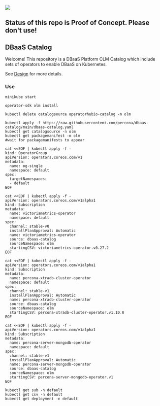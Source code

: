 
![](https://upload.wikimedia.org/wikipedia/commons/thumb/1/17/Warning.svg/156px-Warning.svg.png)

## Status of this repo is Proof of Concept. Please don't use!

## DBaaS Catalog

Welcome! This repository is a DBaaS Platform OLM Catalog which include sets of operators to enable DBaaS on Kubernetes.

See [Design](docs/design/dbaas-catalog-design.md) for more details.

### Use

```
minikube start

operator-sdk olm install

kubectl delete catalogsource operatorhubio-catalog -n olm

kubectl apply -f https://raw.githubusercontent.com/percona/dbaas-catalog/main/dbaas-catalog.yaml
kubectl get catalogsource -n olm
kubectl get packagemanifest -n olm
#wait for packagemanifests to appear

cat <<EOF | kubectl apply -f -
kind: OperatorGroup
apiVersion: operators.coreos.com/v1
metadata:
  name: og-single
  namespace: default
spec:
  targetNamespaces:
  - default
EOF

cat <<EOF | kubectl apply -f -
apiVersion: operators.coreos.com/v1alpha1
kind: Subscription
metadata:
  name: victoriametrics-operator
  namespace: default
spec:
  channel: stable-v0
  installPlanApproval: Automatic
  name: victoriametrics-operator
  source: dbaas-catalog
  sourceNamespace: olm
  startingCSV: victoriametrics-operator.v0.27.2
EOF

cat <<EOF | kubectl apply -f -
apiVersion: operators.coreos.com/v1alpha1
kind: Subscription
metadata:
  name: percona-xtradb-cluster-operator
  namespace: default
spec:
  channel: stable-v1
  installPlanApproval: Automatic
  name: percona-xtradb-cluster-operator
  source: dbaas-catalog
  sourceNamespace: olm
  startingCSV: percona-xtradb-cluster-operator.v1.10.0
EOF

cat <<EOF | kubectl apply -f -
apiVersion: operators.coreos.com/v1alpha1
kind: Subscription
metadata:
  name: percona-server-mongodb-operator
  namespace: default
spec:
  channel: stable-v1
  installPlanApproval: Automatic
  name: percona-server-mongodb-operator
  source: dbaas-catalog
  sourceNamespace: olm
  startingCSV: percona-server-mongodb-operator.v1
EOF

kubectl get sub -n default
kubectl get csv -n default
kubectl get deployment -n default

```
